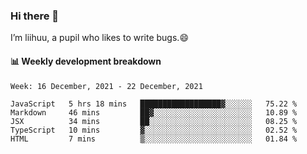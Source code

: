 ### Hi there 👋
I’m liihuu, a pupil who likes to write bugs.😄


#### 📊 Weekly development breakdown
<!--START_SECTION:waka-->
```text
Week: 16 December, 2021 - 22 December, 2021

JavaScript   5 hrs 18 mins   ██████████████████▓░░░░░░   75.22 % 
Markdown     46 mins         ██▓░░░░░░░░░░░░░░░░░░░░░░   10.89 % 
JSX          34 mins         ██░░░░░░░░░░░░░░░░░░░░░░░   08.25 % 
TypeScript   10 mins         ▓░░░░░░░░░░░░░░░░░░░░░░░░   02.52 % 
HTML         7 mins          ▒░░░░░░░░░░░░░░░░░░░░░░░░   01.84 % 
```
<!--END_SECTION:waka-->

<!--
**liihuu/liihuu** is a ✨ _special_ ✨ repository because its `README.md` (this file) appears on your GitHub profile.

Here are some ideas to get you started:

- 🔭 I’m currently working on ...
- 🌱 I’m currently learning ...
- 👯 I’m looking to collaborate on ...
- 🤔 I’m looking for help with ...
- 💬 Ask me about ...
- 📫 How to reach me: ...
- 😄 Pronouns: ...
- ⚡ Fun fact: ...
-->
